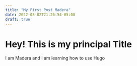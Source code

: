 ```yaml
---
title: "My First Post Madera"
date: 2022-08-02T21:26:54-05:00
draft: true
---
```


# Hey! This is my principal Title

I am Madera and I am learning how to use Hugo
